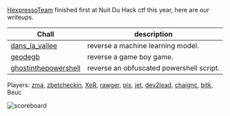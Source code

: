 
[HexpressoTeam](https://twitter.com/HexpressoCTF) finished first at Nuit Du Hack ctf this year, here are our writeups.

| Chall | description |
| --- | --- |
| [dans_la_vallee](https://github.com/nongiach/writeups_ctf/blob/master/2018/ndh_wargame/dans_la_vallee/README.md) | reverse a machine learning model. |
| [geodegb](https://github.com/nongiach/writeups_ctf/blob/master/2018/ndh_wargame/geodegb) | reverse a game boy game. |
| [ghostinthepowershell](https://github.com/nongiach/writeups_ctf/tree/master/2018/ndh_wargame/ghostinthepowershell) | reverse an obfuscated powershell script. |

Players: [zma](https://twitter.com/_zm_a), [zbetcheckin](https://twitter.com/zbetcheckin), [XeR](https://github.com/XeR), [rawger](https://twitter.com/_rawger), [pix](https://twitter.com/pix), [jet](https://twitter.com/___jet_), [dev2lead](https://twitter.com/dev2lead), [chaignc](https://twitter.com/chaignc), [bitk](https://twitter.com/BitK_), Beuc

![scoreboard](https://raw.githubusercontent.com/nongiach/writeups_ctf/master/2018/ndh_wargame/scoreboard.jpg)







